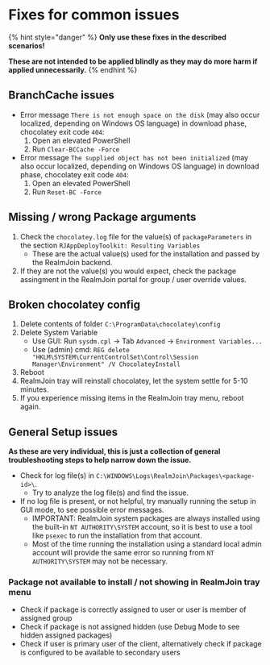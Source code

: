 # Fixes for common issues

{% hint style="danger" %}
**Only use these fixes in the described scenarios!**&#x20;

**These are not intended to be applied blindly as they may do more harm if applied unnecessarily.**
{% endhint %}

## BranchCache issues

* Error message `There is not enough space on the disk` (may also occur localized, depending on Windows OS language) in download phase, chocolatey exit code `404`:
  1. Open an elevated PowerShell
  2. Run `Clear-BCCache -Force`
* Error message `The supplied object has not been initialized` (may also occur localized, depending on Windows OS language) in download phase, chocolatey exit code `404`:
  1. Open an elevated PowerShell
  2. Run `Reset-BC -Force`

## Missing / wrong Package arguments <a href="#user-content-missing-wrong-package-arguments" id="user-content-missing-wrong-package-arguments"></a>

1. Check the `chocolatey.log` file for the value(s) of `packageParameters` in the section `RJAppDeployToolkit: Resulting Variables`
   * These are the actual value(s) used for the installation and passed by the RealmJoin backend.
2. If they are not the value(s) you would expect, check the package assingment in the RealmJoin portal for group / user override values.

## Broken chocolatey config <a href="#user-content-broken-chocolatey-config" id="user-content-broken-chocolatey-config"></a>

1. Delete contents of folder `C:\ProgramData\chocolatey\config`
2. Delete System Variable
   * Use GUI: Run `sysdm.cpl` -> Tab `Advanced` -> `Environment Variables...`
   * Use (admin) cmd: `REG delete "HKLM\SYSTEM\CurrentControlSet\Control\Session Manager\Environment" /V ChocolateyInstall`
3. Reboot
4. RealmJoin tray will reinstall chocolatey, let the system settle for 5-10 minutes.
5. If you experience missing items in the RealmJoin tray menu, reboot again.

## General Setup issues <a href="#user-content-general-setup-issues" id="user-content-general-setup-issues"></a>

**As these are very individual, this is just a collection of general troubleshooting steps to help narrow down the issue.**

* Check for log file(s) in `C:\WINDOWS\Logs\RealmJoin\Packages\<package-id>\`.
  * Try to analyze the log file(s) and find the issue.
* If no log file is present, or not helpful, try manually running the setup in GUI mode, to see possible error messages.
  * IMPORTANT: RealmJoin system packages are always installed using the built-in `NT AUTHORITY\SYSTEM` account, so it is best to use a tool like `psexec` to run the installation from that account.
  * Most of the time running the installation using a standard local admin account will provide the same error so running from `NT AUTHORITY\SYSTEM` may not be necessary.

### Package not available to install / not showing in RealmJoin tray menu <a href="#user-content-package-not-available-to-install-not-showing-in-realmjoin-tray-menu" id="user-content-package-not-available-to-install-not-showing-in-realmjoin-tray-menu"></a>

* Check if package is correctly assigned to user or user is member of assigned group
* Check if package is not assigned hidden (use Debug Mode to see hidden assigned packages)
* Check if user is primary user of the client, alternatively check if package is configured to be available to secondary users
